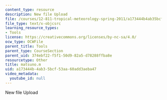 ```yaml
---
content_type: resource
description: New file Upload
file: /courses/12-811-tropical-meteorology-spring-2011/a173444b4ab35bcf53aa60add3aeba47_matsuno.m
file_type: text/x-objcsrc
learning_resource_types:
- Tools
license: https://creativecommons.org/licenses/by-nc-sa/4.0/
ocw_type: OCWFile
parent_title: Tools
parent_type: CourseSection
parent_uid: 374ebf22-f5f1-50d9-82a5-d78288ffba8e
resourcetype: Other
title: matsuno.m
uid: a173444b-4ab3-5bcf-53aa-60add3aeba47
video_metadata:
  youtube_id: null
---
```

New file Upload